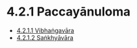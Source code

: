 # 4.2.1 Paccayānuloma

* [4.2.1.1 Vibhaṅgavāra](4.2.1/4.2.1.1.md)
* [4.2.1.2 Saṅkhyāvāra](4.2.1/4.2.1.2.md)
